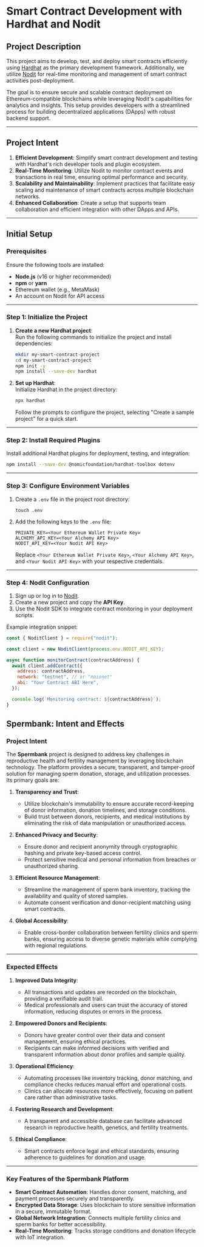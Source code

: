 # Smart Contract Development with Hardhat and Nodit

## Project Description

This project aims to develop, test, and deploy smart contracts efficiently using [Hardhat](https://hardhat.org/) as the primary development framework. Additionally, we utilize [Nodit](https://nodit.io/) for real-time monitoring and management of smart contract activities post-deployment.

The goal is to ensure secure and scalable contract deployment on Ethereum-compatible blockchains while leveraging Nodit's capabilities for analytics and insights. This setup provides developers with a streamlined process for building decentralized applications (DApps) with robust backend support.

---

## Project Intent

1. **Efficient Development**: Simplify smart contract development and testing with Hardhat's rich developer tools and plugin ecosystem.
2. **Real-Time Monitoring**: Utilize Nodit to monitor contract events and transactions in real time, ensuring optimal performance and security.
3. **Scalability and Maintainability**: Implement practices that facilitate easy scaling and maintenance of smart contracts across multiple blockchain networks.
4. **Enhanced Collaboration**: Create a setup that supports team collaboration and efficient integration with other DApps and APIs.

---

## Initial Setup

### Prerequisites

Ensure the following tools are installed:

- **Node.js** (v16 or higher recommended)
- **npm** or **yarn**
- Ethereum wallet (e.g., MetaMask)
- An account on Nodit for API access

---

### Step 1: Initialize the Project

1. **Create a new Hardhat project**:  
   Run the following commands to initialize the project and install dependencies:
   ```bash
   mkdir my-smart-contract-project
   cd my-smart-contract-project
   npm init -y
   npm install --save-dev hardhat
   ```

2. **Set up Hardhat**:  
   Initialize Hardhat in the project directory:
   ```bash
   npx hardhat
   ```

   Follow the prompts to configure the project, selecting "Create a sample project" for a quick start.

---

### Step 2: Install Required Plugins

Install additional Hardhat plugins for deployment, testing, and integration:
```bash
npm install --save-dev @nomicfoundation/hardhat-toolbox dotenv
```

---

### Step 3: Configure Environment Variables

1. Create a `.env` file in the project root directory:
   ```
   touch .env
   ```

2. Add the following keys to the `.env` file:
   ```plaintext
   PRIVATE_KEY=<Your Ethereum Wallet Private Key>
   ALCHEMY_API_KEY=<Your Alchemy API Key>
   NODIT_API_KEY=<Your Nodit API Key>
   ```

   Replace `<Your Ethereum Wallet Private Key>`, `<Your Alchemy API Key>`, and `<Your Nodit API Key>` with your respective credentials.

---

### Step 4: Nodit Configuration

1. Sign up or log in to [Nodit](https://nodit.io/).
2. Create a new project and copy the **API Key**.
3. Use the Nodit SDK to integrate contract monitoring in your deployment scripts.

Example integration snippet:
```javascript
const { NoditClient } = require("nodit");

const client = new NoditClient(process.env.NODIT_API_KEY);

async function monitorContract(contractAddress) {
  await client.addContract({
    address: contractAddress,
    network: "testnet", // or "mainnet"
    abi: "Your Contract ABI Here",
  });

  console.log(`Monitoring contract: ${contractAddress}`);
}
```

## Spermbank: Intent and Effects

### Project Intent

The **Spermbank** project is designed to address key challenges in reproductive health and fertility management by leveraging blockchain technology. The platform provides a secure, transparent, and tamper-proof solution for managing sperm donation, storage, and utilization processes. Its primary goals are:

1. **Transparency and Trust**: 
   - Utilize blockchain's immutability to ensure accurate record-keeping of donor information, donation timelines, and storage conditions.
   - Build trust between donors, recipients, and medical institutions by eliminating the risk of data manipulation or unauthorized access.

2. **Enhanced Privacy and Security**: 
   - Ensure donor and recipient anonymity through cryptographic hashing and private key-based access control.
   - Protect sensitive medical and personal information from breaches or unauthorized sharing.

3. **Efficient Resource Management**:
   - Streamline the management of sperm bank inventory, tracking the availability and quality of stored samples.
   - Automate consent verification and donor-recipient matching using smart contracts.

4. **Global Accessibility**:
   - Enable cross-border collaboration between fertility clinics and sperm banks, ensuring access to diverse genetic materials while complying with regional regulations.

---

### Expected Effects

1. **Improved Data Integrity**:
   - All transactions and updates are recorded on the blockchain, providing a verifiable audit trail.
   - Medical professionals and users can trust the accuracy of stored information, reducing disputes or errors in the process.

2. **Empowered Donors and Recipients**:
   - Donors have greater control over their data and consent management, ensuring ethical practices.
   - Recipients can make informed decisions with verified and transparent information about donor profiles and sample quality.

3. **Operational Efficiency**:
   - Automating processes like inventory tracking, donor matching, and compliance checks reduces manual effort and operational costs.
   - Clinics can allocate resources more effectively, focusing on patient care rather than administrative tasks.

4. **Fostering Research and Development**:
   - A transparent and accessible database can facilitate advanced research in reproductive health, genetics, and fertility treatments.

5. **Ethical Compliance**:
   - Smart contracts enforce legal and ethical standards, ensuring adherence to guidelines for donation and usage.

---

### Key Features of the Spermbank Platform

- **Smart Contract Automation**: Handles donor consent, matching, and payment processes securely and transparently.
- **Encrypted Data Storage**: Uses blockchain to store sensitive information in a secure, immutable format.
- **Global Network Integration**: Connects multiple fertility clinics and sperm banks for better accessibility.
- **Real-Time Monitoring**: Tracks storage conditions and donation lifecycle with IoT integration.